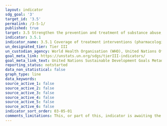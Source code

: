 ```yaml
---
layout: indicator
sdg_goal: '3'
target_id: '3.5'
permalink: /3-5-1/
published: true
target: 3.5 Strengthen the prevention and treatment of substance abuse, including narcotic drug abuse and harmful use of alcohol
indicator: 3.5.1
indicator_name: 3.5.1 Coverage of treatment interventions (pharmacological, psychosocial and rehabilitation and aftercare services) for substance use disorders
un_designated_tier: Tier III
un_custodian_agency: World Health Organisation (WHO), United Nations Office on Drugs and Crime (UNODC)
goal_meta_link: https://unstats.un.org/sdgs/tierIII-indicators/
goal_meta_link_text: United Nations Sustainable Development Goals Metadata (PDF 4.0 MB)
reporting_status: notstarted
data_non_statistical: false
graph_type: line
data_keywords:  
source_active_1: false
source_active_2: false
source_active_3: false
source_active_4: false
source_active_5: false
source_active_6: false
indicator_sort_order: 03-05-01
comments_limitations: This, or part of this, indicator is awaiting the development of internationally established methodology and standards (classified by the UN as tier 3). 
---
```

